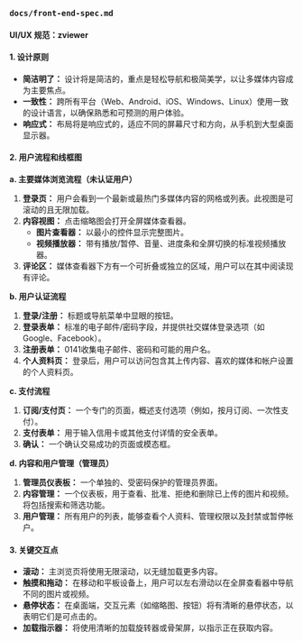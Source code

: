 ### `docs/front-end-spec.md`

#### UI/UX 规范：zviewer

#### 1. 设计原则

* **简洁明了：** 设计将是简洁的，重点是轻松导航和极简美学，以让多媒体内容成为主要焦点。
* **一致性：** 跨所有平台（Web、Android、iOS、Windows、Linux）使用一致的设计语言，以确保熟悉和可预测的用户体验。
* **响应式：** 布局将是响应式的，适应不同的屏幕尺寸和方向，从手机到大型桌面显示器。

#### 2. 用户流程和线框图

**a. 主要媒体浏览流程（未认证用户）**

1.  **登录页：** 用户会看到一个最新或最热门多媒体内容的网格或列表。此视图是可滚动的且无限加载。
2.  **内容视图：** 点击缩略图会打开全屏媒体查看器。
    * **图片查看器：** 以最小的控件显示完整图片。
    * **视频播放器：** 带有播放/暂停、音量、进度条和全屏切换的标准视频播放器。
3.  **评论区：** 媒体查看器下方有一个可折叠或独立的区域，用户可以在其中阅读现有评论。

**b. 用户认证流程**

1.  **登录/注册：** 标题或导航菜单中显眼的按钮。
2.  **登录表单：** 标准的电子邮件/密码字段，并提供社交媒体登录选项（如 Google、Facebook）。
3.  **注册表单：** 0141收集电子邮件、密码和可能的用户名。
4.  **个人资料页：** 登录后，用户可以访问包含其上传内容、喜欢的媒体和帐户设置的个人资料页。

**c. 支付流程**

1.  **订阅/支付页：** 一个专门的页面，概述支付选项（例如，按月订阅、一次性支付）。
2.  **支付表单：** 用于输入信用卡或其他支付详情的安全表单。
3.  **确认：** 一个确认交易成功的页面或模态框。

**d. 内容和用户管理（管理员）**

1.  **管理员仪表板：** 一个单独的、受密码保护的管理员界面。
2.  **内容管理：** 一个仪表板，用于查看、批准、拒绝和删除已上传的图片和视频。将包括搜索和筛选功能。
3.  **用户管理：** 所有用户的列表，能够查看个人资料、管理权限以及封禁或暂停帐户。

#### 3. 关键交互点

* **滚动：** 主浏览页将使用无限滚动，以无缝加载更多内容。
* **触摸和拖动：** 在移动和平板设备上，用户可以左右滑动以在全屏查看器中导航不同的图片或视频。
* **悬停状态：** 在桌面端，交互元素（如缩略图、按钮）将有清晰的悬停状态，以表明它们是可点击的。
* **加载指示器：** 将使用清晰的加载旋转器或骨架屏，以指示正在获取内容。
